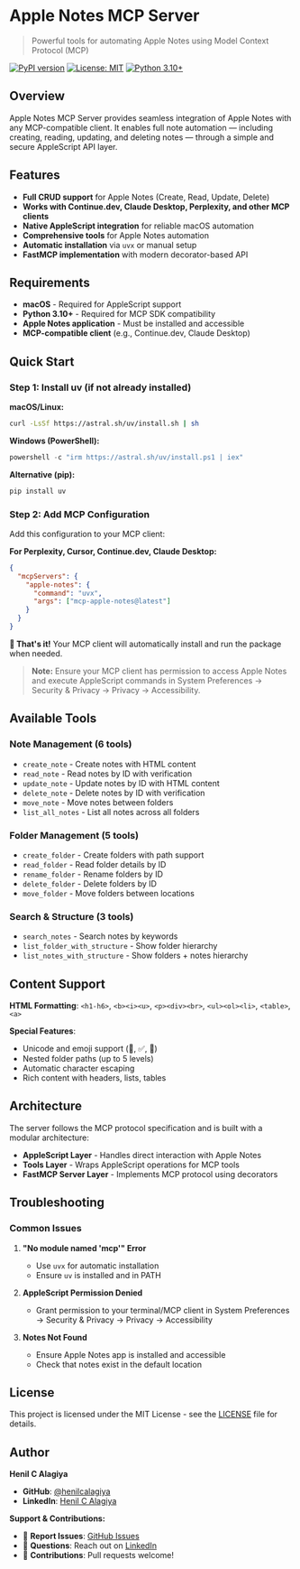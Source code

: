 # Apple Notes MCP Server

> Powerful tools for automating Apple Notes using Model Context Protocol (MCP)

[![PyPI version](https://badge.fury.io/py/mcp-apple-notes.svg)](https://pypi.org/project/mcp-apple-notes/)
[![License: MIT](https://img.shields.io/badge/License-MIT-yellow.svg)](https://opensource.org/licenses/MIT)
[![Python 3.10+](https://img.shields.io/badge/python-3.10+-blue.svg)](https://www.python.org/downloads/)

## Overview

Apple Notes MCP Server provides seamless integration of Apple Notes with any MCP-compatible client. It enables full note automation — including creating, reading, updating, and deleting notes — through a simple and secure AppleScript API layer.

## Features

* **Full CRUD support** for Apple Notes (Create, Read, Update, Delete)
* **Works with Continue.dev, Claude Desktop, Perplexity, and other MCP clients**
* **Native AppleScript integration** for reliable macOS automation
* **Comprehensive tools** for Apple Notes automation
* **Automatic installation** via `uvx` or manual setup
* **FastMCP implementation** with modern decorator-based API

## Requirements

* **macOS** - Required for AppleScript support
* **Python 3.10+** - Required for MCP SDK compatibility
* **Apple Notes application** - Must be installed and accessible
* **MCP-compatible client** (e.g., Continue.dev, Claude Desktop)

## Quick Start

### Step 1: Install uv (if not already installed)

**macOS/Linux:**
```bash
curl -LsSf https://astral.sh/uv/install.sh | sh
```

**Windows (PowerShell):**
```powershell
powershell -c "irm https://astral.sh/uv/install.ps1 | iex"
```

**Alternative (pip):**
```bash
pip install uv
```

### Step 2: Add MCP Configuration

Add this configuration to your MCP client:

**For Perplexity, Cursor, Continue.dev, Claude Desktop:**
```json
{
  "mcpServers": {
    "apple-notes": {
      "command": "uvx",
      "args": ["mcp-apple-notes@latest"]
    }
  }
}
```

**🎉 That's it!** Your MCP client will automatically install and run the package when needed.

> **Note:** Ensure your MCP client has permission to access Apple Notes and execute AppleScript commands in System Preferences → Security & Privacy → Privacy → Accessibility.

## Available Tools

### **Note Management (6 tools)**
- `create_note` - Create notes with HTML content
- `read_note` - Read notes by ID with verification
- `update_note` - Update notes by ID with HTML content
- `delete_note` - Delete notes by ID with verification
- `move_note` - Move notes between folders
- `list_all_notes` - List all notes across all folders

### **Folder Management (5 tools)**
- `create_folder` - Create folders with path support
- `read_folder` - Read folder details by ID
- `rename_folder` - Rename folders by ID
- `delete_folder` - Delete folders by ID
- `move_folder` - Move folders between locations

### **Search & Structure (3 tools)**
- `search_notes` - Search notes by keywords
- `list_folder_with_structure` - Show folder hierarchy
- `list_notes_with_structure` - Show folders + notes hierarchy



## Content Support

**HTML Formatting**: `<h1-h6>`, `<b><i><u>`, `<p><div><br>`, `<ul><ol><li>`, `<table>`, `<a>`

**Special Features**:
- Unicode and emoji support (🚀, ✅, 📝)
- Nested folder paths (up to 5 levels)
- Automatic character escaping
- Rich content with headers, lists, tables

## Architecture

The server follows the MCP protocol specification and is built with a modular architecture:

- **AppleScript Layer** - Handles direct interaction with Apple Notes
- **Tools Layer** - Wraps AppleScript operations for MCP tools
- **FastMCP Server Layer** - Implements MCP protocol using decorators

## Troubleshooting

### Common Issues

1. **"No module named 'mcp'" Error**
   - Use `uvx` for automatic installation
   - Ensure `uv` is installed and in PATH

2. **AppleScript Permission Denied**
   - Grant permission to your terminal/MCP client in System Preferences → Security & Privacy → Privacy → Accessibility

3. **Notes Not Found**
   - Ensure Apple Notes app is installed and accessible
   - Check that notes exist in the default location

## License

This project is licensed under the MIT License - see the [LICENSE](LICENSE) file for details.

## Author

**Henil C Alagiya**

* **GitHub**: [@henilcalagiya](https://github.com/henilcalagiya)
* **LinkedIn**: [Henil C Alagiya](https://linkedin.com/in/henilcalagiya)

**Support & Contributions:**

* 🐛 **Report Issues**: [GitHub Issues](https://github.com/henilcalagiya/mcp-apple-notes/issues)
* 💬 **Questions**: Reach out on [LinkedIn](https://linkedin.com/in/henilcalagiya)
* 🤝 **Contributions**: Pull requests welcome!
